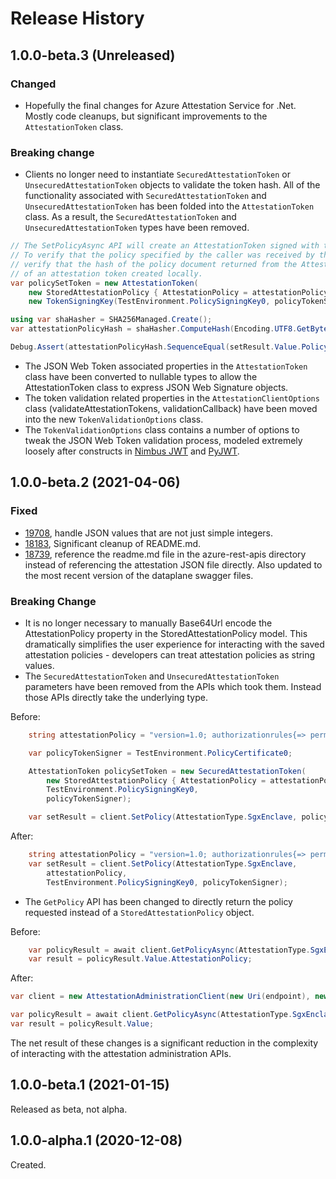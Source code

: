 # Release History
## 1.0.0-beta.3 (Unreleased)
### Changed
- Hopefully the final changes for Azure Attestation Service for .Net. Mostly code cleanups, but significant improvements to the `AttestationToken` class.

### Breaking change
- Clients no longer need to instantiate `SecuredAttestationToken` or `UnsecuredAttestationToken` objects to validate the token hash. All of the functionality associated with `SecuredAttestationToken` and `UnsecuredAttestationToken` has been folded into the `AttestationToken` class. 
As a result, the `SecuredAttestationToken` and `UnsecuredAttestationToken` types have been removed.

```C# Snippet:VerifySigningHash
// The SetPolicyAsync API will create an AttestationToken signed with the TokenSigningKey to transmit the policy.
// To verify that the policy specified by the caller was received by the service inside the enclave, we
// verify that the hash of the policy document returned from the Attestation Service matches the hash
// of an attestation token created locally.
var policySetToken = new AttestationToken(
    new StoredAttestationPolicy { AttestationPolicy = attestationPolicy },
    new TokenSigningKey(TestEnvironment.PolicySigningKey0, policyTokenSigner));

using var shaHasher = SHA256Managed.Create();
var attestationPolicyHash = shaHasher.ComputeHash(Encoding.UTF8.GetBytes(policySetToken.ToString()));

Debug.Assert(attestationPolicyHash.SequenceEqual(setResult.Value.PolicyTokenHash));
```
- The JSON Web Token associated properties in the `AttestationToken` class have been converted to nullable types to allow the AttestationToken class to express JSON Web Signature objects.
- The token validation related properties in the `AttestationClientOptions` class (validateAttestationTokens, validationCallback) have been moved into the new `TokenValidationOptions` class.
- The `TokenValidationOptions` class contains a number of options to tweak the JSON Web Token validation process, modeled extremely loosely after constructs in [Nimbus JWT](https://connect2id.com/products/nimbus-jose-jwt) and [PyJWT](https://pyjwt.readthedocs.io/en/latest/).

## 1.0.0-beta.2 (2021-04-06)

### Fixed
 - [19708](https://github.com/Azure/azure-sdk-for-net/issues/19708), handle JSON values that are not just simple integers.
 - [18183](https://github.com/Azure/azure-sdk-for-net/issues/18183), Significant cleanup of README.md.
 - [18739](https://github.com/Azure/azure-sdk-for-net/issues/18739), reference the readme.md file in the azure-rest-apis directory instead of referencing the attestation JSON file directly. Also updated to the most recent version of the dataplane swagger files.

### Breaking Change
- It is no longer necessary to manually Base64Url encode the AttestationPolicy property in the StoredAttestationPolicy model. 
This dramatically simplifies the user experience for interacting with the saved attestation policies - developers can treat attestation policies as string values.
- The `SecuredAttestationToken` and `UnsecuredAttestationToken` parameters have been removed from the APIs which took them. Instead those APIs directly take the underlying type.

Before:
``` C#
    string attestationPolicy = "version=1.0; authorizationrules{=> permit();}; issuancerules{};";

    var policyTokenSigner = TestEnvironment.PolicyCertificate0;

    AttestationToken policySetToken = new SecuredAttestationToken(
        new StoredAttestationPolicy { AttestationPolicy = attestationPolicy, },
        TestEnvironment.PolicySigningKey0,
        policyTokenSigner);

    var setResult = client.SetPolicy(AttestationType.SgxEnclave, policySetToken);
```

After:
``` C#
    string attestationPolicy = "version=1.0; authorizationrules{=> permit();}; issuancerules{};";
    var setResult = client.SetPolicy(AttestationType.SgxEnclave,
        attestationPolicy,
        TestEnvironment.PolicySigningKey0, policyTokenSigner);
```


- The `GetPolicy` API has been changed to directly return the policy requested instead of a `StoredAttestationPolicy` object.
  
Before:
``` C#
    var policyResult = await client.GetPolicyAsync(AttestationType.SgxEnclave);
    var result = policyResult.Value.AttestationPolicy;
```

After:
```C# Snippet:GetPolicy
var client = new AttestationAdministrationClient(new Uri(endpoint), new DefaultAzureCredential());

var policyResult = await client.GetPolicyAsync(AttestationType.SgxEnclave);
var result = policyResult.Value;
```

The net result of these changes is a significant reduction in the complexity of interacting with the attestation administration APIs.

## 1.0.0-beta.1 (2021-01-15)
Released as beta, not alpha.

## 1.0.0-alpha.1 (2020-12-08)

Created.
